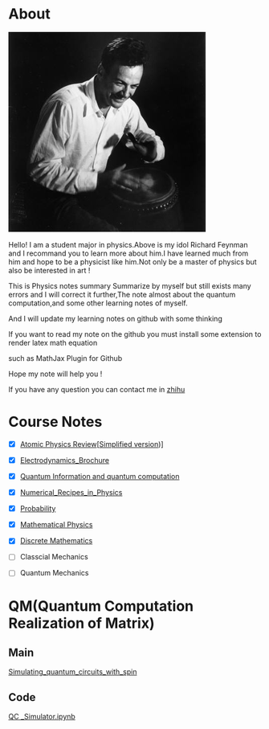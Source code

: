 # About

![image](https://github.com/ElonDormancy/Physics-Note/blob/master/Feynman.jpg)

Hello! I am a student major in physics.Above is my idol Richard Feynman and I recommand you to learn more about him.I have learned much from him and hope to be a physicist like him.Not only be a master of physics but also be interested in art !

This is Physics notes summary Summarize by myself but still exists many errors and I will correct it further,The note almost about the quantum computation,and some other learning notes of myself.

And I will update my learning notes on github with some thinking

If you want to read my note on the github you must install some extension to render latex math equation

such as MathJax Plugin for Github

Hope my note will help you !

If you have any question you can contact me in [zhihu](https://www.zhihu.com/people/shen-dang-fu-mu-xin-xiang-qing-hua)

# Course Notes

- [x] [Atomic Physics Review](https://github.com/ElonDormancy/Physics-Note/blob/master/Note/The_Review_of_Atomic_Physics.pdf)[[Simplified version](https://zhuanlan.zhihu.com/p/371286925))]

- [x] [Electrodynamics_Brochure](https://github.com/ElonDormancy/Physics-Note/blob/master/Note/Electrodynamics_Brochure.pdf)
- [x] [Quantum Information and quantum computation](https://github.com/ElonDormancy/Physics-Note/blob/master/Note/QIC/The_Note_of_QIC%20V4.pdf)
- [x] [Numerical_Recipes_in_Physics](https://github.com/ElonDormancy/Physics-Note/blob/master/Note/Numerical_Recipes_in_Physics_Report.pdf)
- [x] [Probability](https://github.com/ElonDormancy/Physics-Note/blob/master/Note/Probability.pdf)
- [x] [Mathematical Physics](https://zhuanlan.zhihu.com/p/343110386)
- [x] [Discrete Mathematics](https://zhuanlan.zhihu.com/p/149468789)
- [ ] Classcial Mechanics
- [ ] Quantum Mechanics

# QM(Quantum Computation Realization of Matrix)

## Main

[Simulating_quantum_circuits_with_spin](https://github.com/ElonDormancy/Physics-Note/blob/master/Note/Simulating_quantum_circuits_with_spin.pdf)

## Code

[QC _Simulator.ipynb]()

